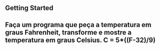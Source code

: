 ## Getting Started

## Faça um programa que peça a temperatura em graus Fahrenheit, transforme e mostre a temperatura em graus Celsius. C = 5*((F-32)/9)
